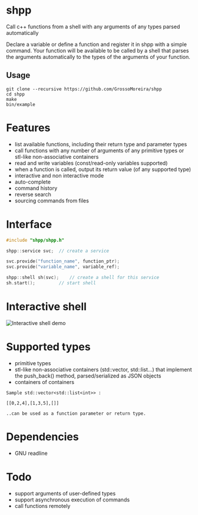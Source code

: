 # shpp
Call c++ functions from a shell with any arguments of any types parsed automatically

Declare a variable or define a function and register it in shpp with a simple command. Your function will be available to be called by a shell that parses the arguments automatically to the types of the arguments of your function.

## Usage
```
git clone --recursive https://github.com/GrossoMoreira/shpp
cd shpp
make
bin/example
```

# Features
- list available functions, including their return type and parameter types
- call functions with any number of arguments of any primitive types or stl-like non-associative containers
- read and write variables (const/read-only variables supported)
- when a function is called, output its return value (of any supported type)
- interactive and non interactive mode
- auto-complete
- command history
- reverse search
- sourcing commands from files

# Interface
```c++
#include "shpp/shpp.h"

shpp::service svc;	// create a service

svc.provide("function_name", function_ptr);
svc.provide("variable_name", variable_ref);

shpp::shell sh(svc);	// create a shell for this service
sh.start();			// start shell
```

# Interactive shell
![Interactive shell demo](https://cloud.githubusercontent.com/assets/17955551/17453191/c089d6c2-5b6f-11e6-9c1c-d5e094b270da.gif "Interactive shell demo")

# Supported types

- primitive types
- stl-like non-associative containers (std::vector, std::list...) that implement the push_back() method, parsed/serialized as JSON objects
- containers of containers

```
Sample std::vector<std::list<int>> :

[[0,2,4],[1,3,5],[]]

..can be used as a function parameter or return type.
```

# Dependencies
- GNU readline

# Todo
- support arguments of user-defined types
- support asynchronous execution of commands
- call functions remotely
